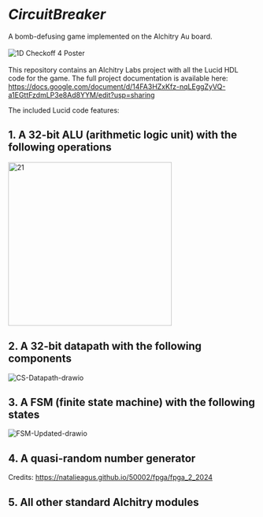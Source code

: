 # *CircuitBreaker*
A bomb-defusing game implemented on the Alchitry Au board. <br><br>
![1D Checkoff 4 Poster](https://github.com/user-attachments/assets/5ad17bf0-f156-4c90-8918-3a0d47cd8d4a) <br><br>
This repository contains an Alchitry Labs project with all the Lucid HDL code for the game.
The full project documentation is available here:
https://docs.google.com/document/d/14FA3HZxKfz-nqLEggZyVQ-a1EGttFzdmLP3e8Ad8YYM/edit?usp=sharing

The included Lucid code features:
## 1. A 32-bit ALU (arithmetic logic unit) with the following operations
<img width="332" alt="21" src="https://github.com/user-attachments/assets/7c468b87-2b3c-4e5a-901a-1dfe16ba08d4" /><br>
## 2. A 32-bit datapath with the following components
![CS-Datapath-drawio](https://github.com/user-attachments/assets/4c209e81-ff73-414e-876c-7629c0a635a4)<br>
## 3. A FSM (finite state machine) with the following states
![FSM-Updated-drawio](https://github.com/user-attachments/assets/7567db27-0baf-470d-bce2-397e65976654)<br>
## 4. A quasi-random number generator
Credits: https://natalieagus.github.io/50002/fpga/fpga_2_2024
## 5. All other standard Alchitry modules 
